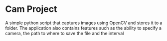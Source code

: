 # Cam Project
A simple python script that captures images using OpenCV and stores it to a folder. The application also contains features such as the ability to 
specify a camera, the path to where to save the file and the interval



